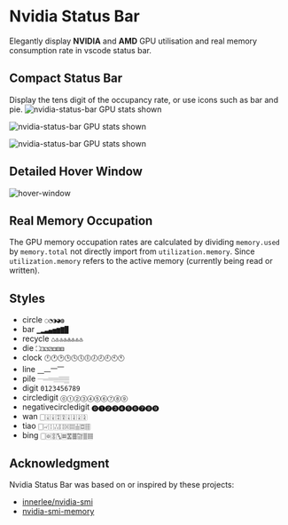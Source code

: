 # Nvidia Status Bar

Elegantly display **NVIDIA** and **AMD** GPU utilisation and real memory consumption rate in vscode status bar.

## Compact Status Bar
Display the tens digit of the occupancy rate, or use icons such as bar and pie.
![nvidia-status-bar GPU stats shown](images/nvidia-status-bar.png)

![nvidia-status-bar GPU stats shown](images/pie.png)

![nvidia-status-bar GPU stats shown](images/pile.png)


## Detailed Hover Window

![hover-window](images/hover.png)

## Real Memory Occupation

The GPU memory occupation rates are calculated by dividing `memory.used` by `memory.total` not directly import from `utilization.memory`. Since `utilization.memory` refers to the active memory (currently being read or written).

## Styles

* circle `◌◔◑◕◍`
* bar `▁▂▃▄▅▆▇█`
* recycle `♺♳♴♵♶♷♸♹`
* die `⛶⚀⚁⚂⚃⚄⚅`
* clock `🕛🕐🕑🕒🕓🕔🕕🕖🕗🕘🕙🕚`
* line `⎽⎼⎻⎺`
* pile `𝄖𝄗𝄘𝄙𝄚𝄛`
* digit `0123456789`
* circledigit `🄋➀➁➂➃➄➅➆➇➈`
* negativecircledigit `🄌➊➋➌➍➎➏➐➑➒`
* wan `🀆🀈🀉🀊🀋🀌🀍🀎🀏`
* tiao `🀆🀐🀑🀒🀓🀔🀕🀖🀗🀘`
* bing `🀆🀙🀚🀛🀜🀝🀞🀟🀠🀡`

## Acknowledgment
Nvidia Status Bar was based on or inspired by these projects:
* [innerlee/nvidia-smi](https://github.com/innerlee/nvidia-smi)
* [nvidia-smi-memory](https://github.com/yohan-pg/nvidia-smi-memory)